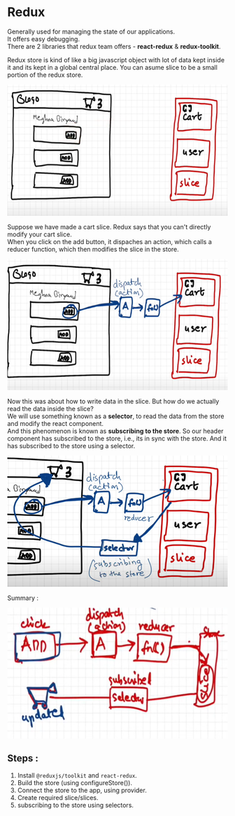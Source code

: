 # Redux

Generally used for managing the state of our applications.  
It offers easy debugging.  
There are 2 libraries that redux team offers - <b>react-redux</b> & <b>redux-toolkit</b>.

Redux store is kind of like a big javascript object with lot of data kept inside it and its kept in a global central place. You can asume slice to be a small portion of the redux store.

<img src="./images/image.png" alt="alt text" height="300" width="600">

Suppose we have made a cart slice. Redux says that you can't directly modify your cart slice.  
When you click on the add button, it dispaches an action, which calls a reducer function, which then modifies the slice in the store.

<img src="./images/image2.png" alt="alt text" height="300" width="600">

Now this was about how to write data in the slice. But how do we actually read the data inside the slice?  
We will use something known as a <b>selector</b>, to read the data from the store and modify the react component.   
And this phenomenon is known as <b>subscribing to the store</b>. So our header component has subscribed to the store, i.e., its in sync with the store. And it has subscribed to the store using a selector.

<img src="./images/image3.png" alt="alt text" height="300" width="600">

Summary :

<img src="./images/image4.png" alt="alt text" height="300" width="600">

## Steps :

1) Install `@reduxjs/toolkit` and `react-redux`.
2) Build the store (using configureStore()).
3) Connect the store to the app, using provider.
4) Create required slice/slices.
5) subscribing to the store using selectors.
